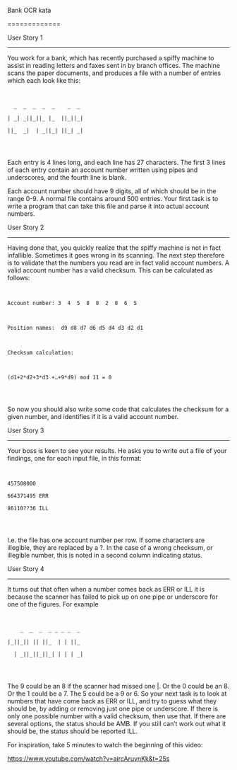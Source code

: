 Bank OCR kata

=============



User Story 1

------------



You work for a bank, which has recently purchased a spiffy machine to assist in reading letters and faxes sent in by branch offices. The machine scans the paper documents, and produces a file with a number of entries which each look like this:



<pre><code>

  _  _  _  _  _    _  _

| _| _||_||_ |_  ||_||_|

||_  _|  | _||_| ||_| _|



</pre></code>



Each entry is 4 lines long, and each line has 27 characters. The first 3 lines of each entry contain an account number written using pipes and underscores, and the fourth line is blank. 



Each account number should have 9 digits, all of which should be in the range 0-9. A normal file contains around 500 entries. Your first task is to write a program that can take this file and parse it into actual account numbers.



User Story 2

------------



Having done that, you quickly realize that the spiffy machine is not in fact infallible. Sometimes it goes wrong in its scanning. The next step therefore is to validate that the numbers you read are in fact valid account numbers. A valid account number has a valid checksum. This can be calculated as follows:



<pre><code>

Account number: 3  4  5  8  8  2  8  6  5



Position names:  d9 d8 d7 d6 d5 d4 d3 d2 d1



Checksum calculation:



(d1+2*d2+3*d3 +…+9*d9) mod 11 = 0



</pre></code>



So now you should also write some code that calculates the checksum for a given number, and identifies if it is a valid account number.



User Story 3

------------



Your boss is keen to see your results. He asks you to write out a file of your findings, one for each input file, in this format:

<pre><code>

457508000

664371495 ERR

86110??36 ILL



</pre></code>



I.e. the file has one account number per row. If some characters are illegible, they are replaced by a ?. In the case of a wrong checksum, or illegible number, this is noted in a second column indicating status.



User Story 4

------------



It turns out that often when a number comes back as ERR or ILL it is because the scanner has failed to pick up on one pipe or underscore for one of the figures. For example

<pre><code>

    _  _  _  _ _ _ _  _

|_||_|| || ||_  | | ||_

  | _||_||_||_| | | | _|



</pre></code>



The 9 could be an 8 if the scanner had missed one |. Or the 0 could be an 8. Or the 1 could be a 7. The 5 could be a 9 or 6. So your next task is to look at numbers that have come back as ERR or ILL, and try to guess what they should be, by adding or removing just one pipe or underscore. If there is only one possible number with a valid checksum, then use that. If there are several options, the status should be AMB. If you still can’t work out what it should be, the status should be reported ILL.



For inspiration, take 5 minutes to watch the beginning of this video:

<https://www.youtube.com/watch?v=aircAruvnKk&t=25s>